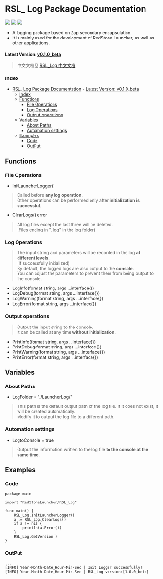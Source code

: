# RSL_ Log Package Documentation

<img src="https://img.shields.io/badge/RedStone Skin-Launcher_Modules-red" /> <img src="https://img.shields.io/badge/MineCraft_Launcher-RedStone_Launcher-brightgreen" /> <img src="https://img.shields.io/badge/RSL_Log-1.0.0_beta-brightgreen" />

>

* A logging package based on Zap secondary encapsulation.
* It is mainly used for the development of RedStone Launcher, as well as other applications.

#### Latest Version: [v0.1.0_beta](#latest-version-100_beta)

> 中文文档见 [RSL_Log 中文文档](README.md)

### Index
- [RSL_ Log Package Documentation](#rsl_-log-package-documentation)
      - [Latest Version: v0.1.0_beta](#latest-version-v010_beta)
    - [Index](#index)
  - [Functions](#functions)
    - [File Operations](#file-operations)
    - [Log Operations](#log-operations)
    - [Output operations](#output-operations)
  - [Variables](#variables)
    - [About Paths](#about-paths)
    - [Automation settings](#automation-settings)
  - [Examples](#examples)
    - [Code](#code)
    - [OutPut](#output)

## Functions
### File Operations
* InitLauncherLogger()
> Called before **any log operation**. \
> Other operations can be performed only after **initialization is successful**.
* ClearLogs() error
> All log files except the last three will be deleted.\
> (Files ending in ". log" in the log folder)
### Log Operations
> The input string and parameters will be recorded in the log **at different levels**.\
> (If successfully initialized)\
> By default, the logged logs are also output to the **console**.\
> You can adjust the parameters to prevent them from being output to the console.
* LogInfo(format string, args ...interface{})
* LogDebug(format string, args ...interface{})
* LogWarning(format string, args ...interface{})
* LogError(format string, args ...interface{})
### Output operations
> Output the input string to the console.\
> It can be called at any time **without initialization**.
* PrintInfo(format string, args ...interface{})
* PrintDebug(format string, args ...interface{})
* PrintWarning(format string, args ...interface{})
* PrintError(format string, args ...interface{})



## Variables
### About Paths
* LogFolder = "./LauncherLog/"
> This path is the default output path of the log file. If it does not exist, it will be created automatically.\
> Modify it to output the log file to a different path.

### Automation settings

* LogtoConsole = true
> Output the information written to the log file **to the console at the same time**.

## Examples
### Code
```
package main

import "RedStoneLauncher/RSL_Log"

func main() {
	RSL_Log.InitLauncherLogger()
	a := RSL_Log.ClearLogs()
	if a != nil {
		println(a.Error())
	}
	RSL_Log.GetVersion()
}

```
### OutPut
```
...
[INFO] Year-Month-Date_Hour-Min-Sec | Init Logger successfully! 
[INFO] Year-Month-Date_Hour-Min-Sec | RSL_Log version:[1.0.0_beta]

```
